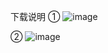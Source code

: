 下载说明
①
![image](https://github.com/hao888TUV/JUC_Advance/assets/116476124/37c79c30-653d-4428-82cb-c8021e19b857)

②
![image](https://github.com/hao888TUV/JUC_Advance/assets/116476124/f464f2b7-0dbc-47e3-b330-2850ec07bf03)

